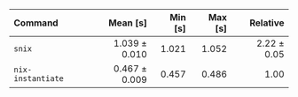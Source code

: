 | Command | Mean [s] | Min [s] | Max [s] | Relative |
|:---|---:|---:|---:|---:|
| `snix` | 1.039 ± 0.010 | 1.021 | 1.052 | 2.22 ± 0.05 |
| `nix-instantiate` | 0.467 ± 0.009 | 0.457 | 0.486 | 1.00 |
